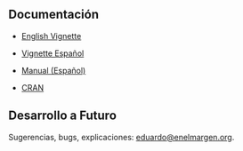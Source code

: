 ## Documentación

* [English Vignette](http://www.enelmargen.org/inegiR/vignette_eng.html)

* [Vignette Español](http://www.enelmargen.org/inegiR/vignette_spa.html)

* [Manual (Español)](https://cran.r-project.org/web/packages/inegiR/inegiR.pdf)

* [CRAN](https://cran.r-project.org/web/packages/inegiR/index.html)


## Desarrollo a Futuro
Sugerencias, bugs, explicaciones: eduardo@enelmargen.org.
